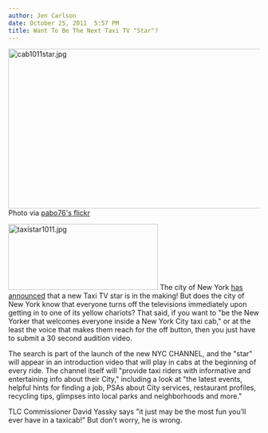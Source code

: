 ```yaml
---
author: Jen Carlson
date: October 25, 2011  5:57 PM
title: Want To Be The Next Taxi TV "Star"?
---
```


<p><span class="mt-enclosure mt-enclosure-image" style="display: inline;"> <img alt="cab1011star.jpg" src="https://web.archive.org/web/20111101203434im_/http://gothamist.com/attachments/arts_jen/cab1011star.jpg" width="640" height="320" class="image-none"> </span><br>
<span class="photo_captions">Photo via <a href="https://web.archive.org/web/20111101203434/http://www.flickr.com/photos/pabo76/352773318/">pabo76&apos;s flickr</a></span></p>

<p><span class="mt-enclosure mt-enclosure-image" style="display: inline;"> <img alt="taxistar1011.jpg" src="https://web.archive.org/web/20111101203434im_/http://gothamist.com/attachments/arts_jen/taxistar1011.jpg" width="300" height="132" class="image-right"> </span>The city of New York <a href="https://web.archive.org/web/20111101203434/http://www.nyc.gov/html/media/html/news/nexttaxistar.shtml">has announced</a> that a new Taxi TV star is in the making! But does the city of New York know that everyone turns off the televisions immediately upon getting in to one of its yellow chariots? That said, if you want to &quot;be the New Yorker that welcomes everyone inside a New York City taxi cab,&quot; or at the least the voice that makes them reach for the off button, then you just have to submit a 30 second audition video.</p>

<p>The search is part of the launch of the new NYC CHANNEL, and the &quot;star&quot; will appear in an introduction video that will play in cabs at the beginning of every ride. The channel itself will &quot;provide taxi riders with informative and entertaining info about their City,&quot; including a look at &quot;the latest events, helpful hints for finding a job, PSAs about City services, restaurant profiles, recycling tips, glimpses into local parks and neighborhoods and more.&quot; </p>

<p>TLC Commissioner David Yassky says &quot;it just may be the most fun you&#x2019;ll ever have in a taxicab!&#x201D; But don&apos;t worry, he is wrong.</p>